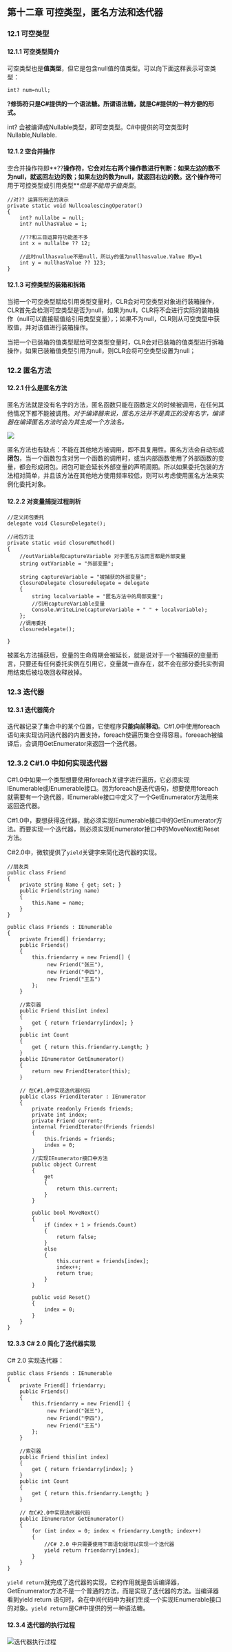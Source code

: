 ## 第十二章 可控类型，匿名方法和迭代器 ##

### 12.1 可空类型 ###

#### 12.1.1 可空类型简介 ####

可空类型也是**值类型**，但它是包含null值的值类型。可以向下面这样表示可空类型：

	int? num=null;


**?修饰符只是C#提供的一个语法糖。所谓语法糖，就是C#提供的一种方便的形式。**

int? 会被编译成Nullable<int>类型，即可空类型。C#中提供的可空类型时Nullable<T>,Nullable.

#### 12.1.2 空合并操作 ####

空合并操作符即**??**操作符，它会对左右两个操作数进行判断：如果左边的数不为null，就返回左边的数；如果左边的数为null，就返回右边的数。这个操作符**可用于可控类型或引用类型***但是不能用于值类型*。


    //对?? 运算符用法的演示
    private static void NullcoalescingOperator()
    {
        int? nullalbe = null;
        int? nullhasValue = 1;

        //??和三目运算符功能差不多
        int x = nullalbe ?? 12;

        //此时nullhasvalue不是null，所以y的值为nullhasvalue.Value 即y=1
        int y = nullhasValue ?? 123;
    }

#### 12.1.3 可控类型的装箱和拆箱 ####

当把一个可空类型赋给引用类型变量时，CLR会对可空类型对象进行装箱操作，CLR首先会检测可空类型是否为null，如果为null，CLR将不会进行实际的装箱操作（null可以直接赋值给引用类型变量），；如果不为null，CLR则从可空类型中获取值，并对该值进行装箱操作。

当把一个已装箱的值类型赋给可空类型变量时，CLR会对已装箱的值类型进行拆箱操作，如果已装箱值类型引用为null，则CLR会将可空类型设置为null；

### 12.2 匿名方法 ###

#### 12.2.1 什么是匿名方法 ####

匿名方法就是没有名字的方法，匿名函数只能在函数定义的时候被调用，在任何其他情况下都不能被调用。*对于编译器来说，匿名方法并不是真正的没有名字，编译器在编译匿名方法时会为其生成一个方法名。*

![](http://i.imgur.com/POhsXPn.png)

匿名方法也有缺点：不能在其他地方被调用，即不具复用性。匿名方法会自动形成**闭包**，当一个函数包含对另一个函数的调用时，或当内部函数使用了外部函数的变量，都会形成闭包。闭包可能会延长外部变量的声明周期。所以如果委托包装的方法相对简单，并且该方法在其他地方使用频率较低，则可以考虑使用匿名方法来实例化委托对象。

#### 12.2.2 对变量捕捉过程剖析 ####

    //定义闭包委托
    delegate void ClosureDelegate();

    //闭包方法
    private static void closureMethod()
    {
        //outVariable和captureVariable 对于匿名方法而言都是外部变量
        string outVariable = "外部变量";

        string captureVariable = "被捕获的外部变量";
        ClosureDelegate closuredelegate = delegate
        {
            string localvariable = "匿名方法中的局部变量";
            //引用captureVariable变量
            Console.WriteLine(captureVariable + " " + localvariable);
        };
        //调用委托
        closuredelegate();

    }

被匿名方法捕获后，变量的生命周期会被延长，就是说对于一个被捕获的变量而言，只要还有任何委托实例在引用它，变量就一直存在，就不会在部分委托实例调用结束后被垃圾回收释放掉。

### 12.3 迭代器 ###

#### 12.3.1 迭代器简介 ####

迭代器记录了集合中的某个位置，它使程序**只能向前移动**。C#1.0中使用foreach 语句来实现访问迭代器的内置支持，foreach使遍历集合变得容易。foreeach被编译后，会调用GetEnumerator来返回一个迭代器。

### 12.3.2 C#1.0 中如何实现迭代器 ###

C#1.0中如果一个类型想要使用foreach关键字进行遍历，它必须实现IEnumerable或IEnumerable<T>接口。因为foreach是迭代语句，想要使用foreach就需要有一个迭代器，IEnumerable接口中定义了一个GetEnumerator方法用来返回迭代器。

C#1.0中，要想获得迭代器，就必须实现IEnumerable接口中的GetEnumerator方法。而要实现一个迭代器，则必须实现IEnumerator接口中的MoveNext和Reset方法。

C#2.0中，微软提供了`yield`关键字来简化迭代器的实现。


    //朋友类
    public class Friend
    {
        private string Name { get; set; }
        public Friend(string name)
        {
            this.Name = name;
        }
    }

    public class Friends : IEnumerable
    {
        private Friend[] friendarry;
        public Friends()
        {
            this.friendarry = new Friend[] {
                 new Friend("张三"),
                 new Friend("李四"),
                 new Friend("王五")
            };
        }

        //索引器
        public Friend this[int index]
        {
            get { return friendarry[index]; }
        }
        public int Count
        {
            get { return this.friendarry.Length; }
        }
        public IEnumerator GetEnumerator()
        {
            return new FriendIterator(this);
        }

        // 在C#1.0中实现迭代器代码
        public class FriendIterator : IEnumerator
        {
            private readonly Friends friends;
            private int index;
            private Friend current;
            internal FriendIterator(Friends friends)
            {
                this.friends = friends;
                index = 0;
            }
            //实现IEnumerator接口中方法
            public object Current
            {
                get
                {
                    return this.current;
                }
            }

            public bool MoveNext()
            {
                if (index + 1 > friends.Count)
                {
                    return false;
                }
                else
                {
                    this.current = friends[index];
                    index++;
                    return true;
                }
            }

            public void Reset()
            {
                index = 0;
            }
        }
    }



#### 12.3.3 C# 2.0 简化了迭代器实现 ####

C# 2.0 实现迭代器：

    public class Friends : IEnumerable
    {
        private Friend[] friendarry;
        public Friends()
        {
            this.friendarry = new Friend[] {
                 new Friend("张三"),
                 new Friend("李四"),
                 new Friend("王五")
            };
        }

        //索引器
        public Friend this[int index]
        {
            get { return friendarry[index]; }
        }
        public int Count
        {
            get { return this.friendarry.Length; }
        }

        // 在C#2.0中实现迭代器代码
        public IEnumerator GetEnumerator()
        {
            for (int index = 0; index < friendarry.Length; index++)
            {
				//C# 2.0 中只需要使用下面语句就可以实现一个迭代器
                yield return friendarry[index];
            }
        }
    }
 
`yield return`就完成了迭代器的实现，它的作用就是告诉编译器，GetEnumerator方法不是一个普通的方法，而是实现了迭代器的方法。当编译器看到yield return 语句时，会在中间代码中为我们生成一个实现IEnumerable接口的对象。`yield return`是C#中提供的另一种语法糖。

#### 12.3.4 迭代器的执行过程 ####

![迭代器执行过程](http://i.imgur.com/66Zs42E.png)